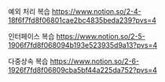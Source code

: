 예외 처리 복습 https://www.notion.so/2-4-18f6f7fd8f06801cae2bc4835beda239?pvs=4

인터페이스 복습 https://www.notion.so/2-5-1906f7fd8f068094b193e523935d9a13?pvs=4

다중상속 복습 https://www.notion.so/2-6-1926f7fd8f06809cba5bf44a225da752?pvs=4
